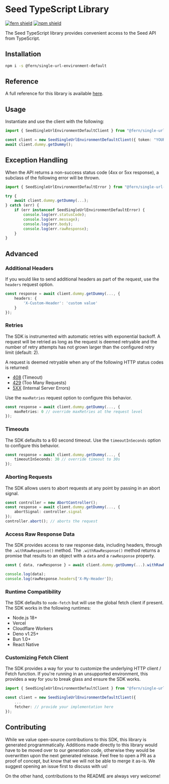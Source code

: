 # Seed TypeScript Library

[![fern shield](https://img.shields.io/badge/%F0%9F%8C%BF-Built%20with%20Fern-brightgreen)](https://buildwithfern.com?utm_source=github&utm_medium=github&utm_campaign=readme&utm_source=Seed%2FTypeScript)
[![npm shield](https://img.shields.io/npm/v/@fern/single-url-environment-default)](https://www.npmjs.com/package/@fern/single-url-environment-default)

The Seed TypeScript library provides convenient access to the Seed API from TypeScript.

## Installation

```sh
npm i -s @fern/single-url-environment-default
```

## Reference

A full reference for this library is available [here](./reference.md).

## Usage

Instantiate and use the client with the following:

```typescript
import { SeedSingleUrlEnvironmentDefaultClient } from "@fern/single-url-environment-default";

const client = new SeedSingleUrlEnvironmentDefaultClient({ token: "YOUR_TOKEN" });
await client.dummy.getDummy();
```

## Exception Handling

When the API returns a non-success status code (4xx or 5xx response), a subclass of the following error
will be thrown.

```typescript
import { SeedSingleUrlEnvironmentDefaultError } from "@fern/single-url-environment-default";

try {
    await client.dummy.getDummy(...);
} catch (err) {
    if (err instanceof SeedSingleUrlEnvironmentDefaultError) {
        console.log(err.statusCode);
        console.log(err.message);
        console.log(err.body);
        console.log(err.rawResponse);
    }
}
```

## Advanced

### Additional Headers

If you would like to send additional headers as part of the request, use the `headers` request option.

```typescript
const response = await client.dummy.getDummy(..., {
    headers: {
        'X-Custom-Header': 'custom value'
    }
});
```

### Retries

The SDK is instrumented with automatic retries with exponential backoff. A request will be retried as long
as the request is deemed retryable and the number of retry attempts has not grown larger than the configured
retry limit (default: 2).

A request is deemed retryable when any of the following HTTP status codes is returned:

- [408](https://developer.mozilla.org/en-US/docs/Web/HTTP/Status/408) (Timeout)
- [429](https://developer.mozilla.org/en-US/docs/Web/HTTP/Status/429) (Too Many Requests)
- [5XX](https://developer.mozilla.org/en-US/docs/Web/HTTP/Status/500) (Internal Server Errors)

Use the `maxRetries` request option to configure this behavior.

```typescript
const response = await client.dummy.getDummy(..., {
    maxRetries: 0 // override maxRetries at the request level
});
```

### Timeouts

The SDK defaults to a 60 second timeout. Use the `timeoutInSeconds` option to configure this behavior.

```typescript
const response = await client.dummy.getDummy(..., {
    timeoutInSeconds: 30 // override timeout to 30s
});
```

### Aborting Requests

The SDK allows users to abort requests at any point by passing in an abort signal.

```typescript
const controller = new AbortController();
const response = await client.dummy.getDummy(..., {
    abortSignal: controller.signal
});
controller.abort(); // aborts the request
```

### Access Raw Response Data

The SDK provides access to raw response data, including headers, through the `.withRawResponse()` method.
The `.withRawResponse()` method returns a promise that results to an object with a `data` and a `rawResponse` property.

```typescript
const { data, rawResponse } = await client.dummy.getDummy(...).withRawResponse();

console.log(data);
console.log(rawResponse.headers['X-My-Header']);
```

### Runtime Compatibility

The SDK defaults to `node-fetch` but will use the global fetch client if present. The SDK works in the following
runtimes:

- Node.js 18+
- Vercel
- Cloudflare Workers
- Deno v1.25+
- Bun 1.0+
- React Native

### Customizing Fetch Client

The SDK provides a way for your to customize the underlying HTTP client / Fetch function. If you're running in an
unsupported environment, this provides a way for you to break glass and ensure the SDK works.

```typescript
import { SeedSingleUrlEnvironmentDefaultClient } from "@fern/single-url-environment-default";

const client = new SeedSingleUrlEnvironmentDefaultClient({
    ...
    fetcher: // provide your implementation here
});
```

## Contributing

While we value open-source contributions to this SDK, this library is generated programmatically.
Additions made directly to this library would have to be moved over to our generation code,
otherwise they would be overwritten upon the next generated release. Feel free to open a PR as
a proof of concept, but know that we will not be able to merge it as-is. We suggest opening
an issue first to discuss with us!

On the other hand, contributions to the README are always very welcome!

